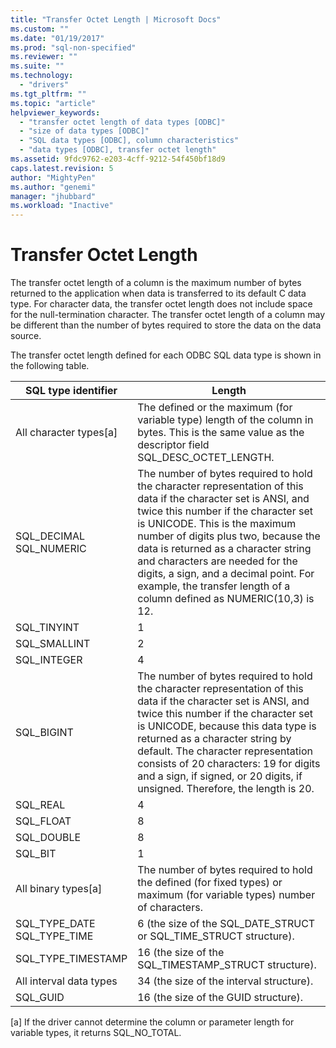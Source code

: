 ```yaml
---
title: "Transfer Octet Length | Microsoft Docs"
ms.custom: ""
ms.date: "01/19/2017"
ms.prod: "sql-non-specified"
ms.reviewer: ""
ms.suite: ""
ms.technology: 
  - "drivers"
ms.tgt_pltfrm: ""
ms.topic: "article"
helpviewer_keywords: 
  - "transfer octet length of data types [ODBC]"
  - "size of data types [ODBC]"
  - "SQL data types [ODBC], column characteristics"
  - "data types [ODBC], transfer octet length"
ms.assetid: 9fdc9762-e203-4cff-9212-54f450bf18d9
caps.latest.revision: 5
author: "MightyPen"
ms.author: "genemi"
manager: "jhubbard"
ms.workload: "Inactive"
---
```

# Transfer Octet Length
The transfer octet length of a column is the maximum number of bytes returned to the application when data is transferred to its default C data type. For character data, the transfer octet length does not include space for the null-termination character. The transfer octet length of a column may be different than the number of bytes required to store the data on the data source.  
  
 The transfer octet length defined for each ODBC SQL data type is shown in the following table.  
  
|SQL type identifier|Length|  
|-------------------------|------------|  
|All character types[a]|The defined or the maximum (for variable type) length of the column in bytes. This is the same value as the descriptor field SQL_DESC_OCTET_LENGTH.|  
|SQL_DECIMAL<br />SQL_NUMERIC|The number of bytes required to hold the character representation of this data if the character set is ANSI, and twice this number if the character set is UNICODE. This is the maximum number of digits plus two, because the data is returned as a character string and characters are needed for the digits, a sign, and a decimal point. For example, the transfer length of a column defined as NUMERIC(10,3) is 12.|  
|SQL_TINYINT|1|  
|SQL_SMALLINT|2|  
|SQL_INTEGER|4|  
|SQL_BIGINT|The number of bytes required to hold the character representation of this data if the character set is ANSI, and twice this number if the character set is UNICODE, because this data type is returned as a character string by default. The character representation consists of 20 characters: 19 for digits and a sign, if signed, or 20 digits, if unsigned. Therefore, the length is 20.|  
|SQL_REAL|4|  
|SQL_FLOAT|8|  
|SQL_DOUBLE|8|  
|SQL_BIT|1|  
|All binary types[a]|The number of bytes required to hold the defined (for fixed types) or maximum (for variable types) number of characters.|  
|SQL_TYPE_DATE<br />SQL_TYPE_TIME|6 (the size of the SQL_DATE_STRUCT or SQL_TIME_STRUCT structure).|  
|SQL_TYPE_TIMESTAMP|16 (the size of the SQL_TIMESTAMP_STRUCT structure).|  
|All interval data types|34 (the size of the interval structure).|  
|SQL_GUID|16 (the size of the GUID structure).|  
  
 [a]   If the driver cannot determine the column or parameter length for variable types, it returns SQL_NO_TOTAL.
